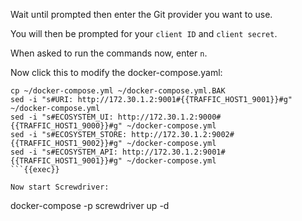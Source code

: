 Wait until prompted then enter the Git provider you want to use.

You will then be prompted for your `client ID` and `client secret`.

When asked to run the commands now, enter `n`.

Now click this to modify the docker-compose.yaml:

```
cp ~/docker-compose.yml ~/docker-compose.yml.BAK
sed -i "s#URI: http://172.30.1.2:9001#{{TRAFFIC_HOST1_9001}}#g" ~/docker-compose.yml
sed -i "s#ECOSYSTEM_UI: http://172.30.1.2:9000#{{TRAFFIC_HOST1_9000}}#g" ~/docker-compose.yml
sed -i "s#ECOSYSTEM_STORE: http://172.30.1.2:9002#{{TRAFFIC_HOST1_9002}}#g" ~/docker-compose.yml
sed -i "s#ECOSYSTEM_API: http://172.30.1.2:9001#{{TRAFFIC_HOST1_9001}}#g" ~/docker-compose.yml
```{{exec}}

Now start Screwdriver:

```
docker-compose -p screwdriver up -d
```{{exec}}
